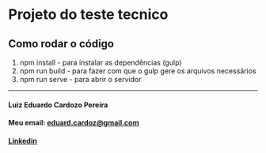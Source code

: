 # Projeto do teste tecnico

## Como rodar o código
1. npm install - para instalar as dependências (gulp)
2. npm run build - para fazer com que o gulp gere os arquivos necessários
3. npm run serve - para abrir o servidor

---

#### Luiz Eduardo Cardozo Pereira
#### Meu email: [eduard.cardoz@gmail.com](mailto:eduard.cardoz@gmail.com)
#### [Linkedin](https://www.linkedin.com/in/luizeduardocardozo/)

